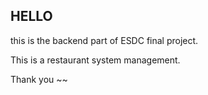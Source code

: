 ## HELLO

this is the backend part of ESDC final project.

This is a restaurant system management.


Thank you ~~